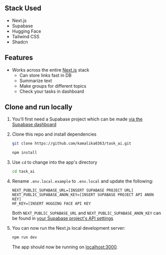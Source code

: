 ## Stack Used
- Next.js
- Supabase
- Hugging Face
- Tailwind CSS
- Shadcn

## Features

- Works across the entire [Next.js](https://nextjs.org) stack
    - Can store links fast in DB
    - Summarize text
    - Make groups for different topics
    - Check your tasks in dashboard


## Clone and run locally

1. You'll first need a Supabase project which can be made [via the Supabase dashboard](https://database.new)

2. Clone this repo and install dependencies

   ```bash
   git clone https://github.com/kamalika0363/task_ai.git
   ```
      ```bash
   npm install
   ```

3. Use `cd` to change into the app's directory

   ```bash
   cd task_ai
   ```

4. Rename `.env.local.example` to `.env.local` and update the following:

   ```
   NEXT_PUBLIC_SUPABASE_URL=[INSERT SUPABASE PROJECT URL]
   NEXT_PUBLIC_SUPABASE_ANON_KEY=[INSERT SUPABASE PROJECT API ANON KEY]
   HF_KEY=[INSERT HUGGING FACE API KEY
   ```

   Both `NEXT_PUBLIC_SUPABASE_URL` and `NEXT_PUBLIC_SUPABASE_ANON_KEY` can be found in [your Supabase project's API settings](https://app.supabase.com/project/_/settings/api)

5. You can now run the Next.js local development server:

   ```bash
   npm run dev
   ```

   The app should now be running on [localhost:3000](http://localhost:3000/).
